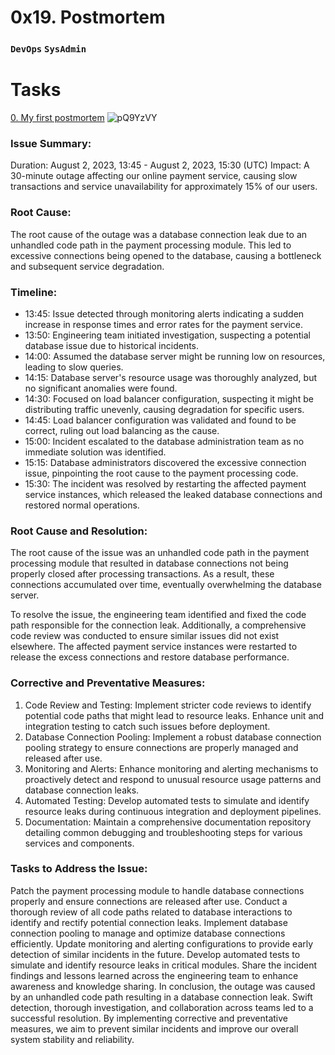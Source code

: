 # 0x19. Postmortem
### `DevOps` `SysAdmin`
# Tasks
[0. My first postmortem](./README.md)
![pQ9YzVY](https://twitter.com/devopsreact/status/834887829486399488)

### Issue Summary:

Duration: August 2, 2023, 13:45 - August 2, 2023, 15:30 (UTC)
Impact: A 30-minute outage affecting our online payment service, causing slow transactions and service unavailability for approximately 15% of our users.

### Root Cause:

The root cause of the outage was a database connection leak due to an unhandled code path in the payment processing module. This led to excessive connections being opened to the database, causing a bottleneck and subsequent service degradation.

### Timeline:

* 13:45: Issue detected through monitoring alerts indicating a sudden increase in response times and error rates for the payment service.
* 13:50: Engineering team initiated investigation, suspecting a potential database issue due to historical incidents.
* 14:00: Assumed the database server might be running low on resources, leading to slow queries.
* 14:15: Database server's resource usage was thoroughly analyzed, but no significant anomalies were found.
* 14:30: Focused on load balancer configuration, suspecting it might be distributing traffic unevenly, causing degradation for specific users.
* 14:45: Load balancer configuration was validated and found to be correct, ruling out load balancing as the cause.
* 15:00: Incident escalated to the database administration team as no immediate solution was identified.
* 15:15: Database administrators discovered the excessive connection issue, pinpointing the root cause to the payment processing code.
* 15:30: The incident was resolved by restarting the affected payment service instances, which released the leaked database connections and restored normal operations.

### Root Cause and Resolution:

The root cause of the issue was an unhandled code path in the payment processing module that resulted in database connections not being properly closed after processing transactions. As a result, these connections accumulated over time, eventually overwhelming the database server.

To resolve the issue, the engineering team identified and fixed the code path responsible for the connection leak. Additionally, a comprehensive code review was conducted to ensure similar issues did not exist elsewhere. The affected payment service instances were restarted to release the excess connections and restore database performance.

### Corrective and Preventative Measures:

<ol>
  <li>Code Review and Testing: Implement stricter code reviews to identify potential code paths that might lead to resource leaks. Enhance unit and integration testing to catch such issues before deployment.</li>
  <li>Database Connection Pooling: Implement a robust database connection pooling strategy to ensure connections are properly managed and released after use.</li>
  <li>Monitoring and Alerts: Enhance monitoring and alerting mechanisms to proactively detect and respond to unusual resource usage patterns and database connection leaks.</li>
  <li>Automated Testing: Develop automated tests to simulate and identify resource leaks during continuous integration and deployment pipelines.</li>
<li>Documentation: Maintain a comprehensive documentation repository detailing common debugging and troubleshooting steps for various services and components.</li>
</ol>

### Tasks to Address the Issue:

Patch the payment processing module to handle database connections properly and ensure connections are released after use.
Conduct a thorough review of all code paths related to database interactions to identify and rectify potential connection leaks.
Implement database connection pooling to manage and optimize database connections efficiently.
Update monitoring and alerting configurations to provide early detection of similar incidents in the future.
Develop automated tests to simulate and identify resource leaks in critical modules.
Share the incident findings and lessons learned across the engineering team to enhance awareness and knowledge sharing.
In conclusion, the outage was caused by an unhandled code path resulting in a database connection leak. Swift detection, thorough investigation, and collaboration across teams led to a successful resolution. By implementing corrective and preventative measures, we aim to prevent similar incidents and improve our overall system stability and reliability.
